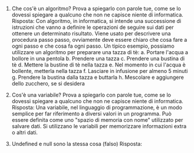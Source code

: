 1. Che cos'è un algoritmo? Prova a spiegarlo con parole tue, come se lo dovessi spiegare a qualcuno che non ne capisce niente di informatica.
   Risposta:
   Con algoritmo, in informatica, si intende una successione di istruzioni che vanno a definire le operazioni de seguire sui dati per ottenere un determinato risultato. Viene usato per descrivere una procedura passo passo, ovviamente deve essere chiaro che cosa fare a ogni passo e che cosa fa ogni passo. Un tipico esempio, possiamo utilizzare un algoritmo per preparare una tazza di tè:
   a. Portare l'acqua a bollore in una pentola
   b. Prendere una tazza
   c. Prendere una bustina di tè
   d. Mettere la bustine di tè nella tazza
   e. Nel momento in cui l'acqua è bollente, metterla nella tazza
   f. Lasciare in infusione per almeno 5 minuti
   g. Prendere la bustina dalla tazza e buttarla
   h. Mescolare e aggiungere dello zucchero, se si desidera
   

2. Cos'è una variabile? Prova a spiegarlo con parole tue, come se lo dovessi spiegare a qualcuno che non ne capisce niente di informatica.
   Risposta:
   Una variabile, nel linguaggio di programmazione, è un modo semplice per far riferimento a diversi valori in un programma. Può essere definita come uno "spazio di memoria con nome" utilizzato per salvare dati. Si utilizzano le variabili per memorizzare informazioni extra o altri dati.
   

3. Undefined e null sono la stessa cosa (falso)
   Risposta:
